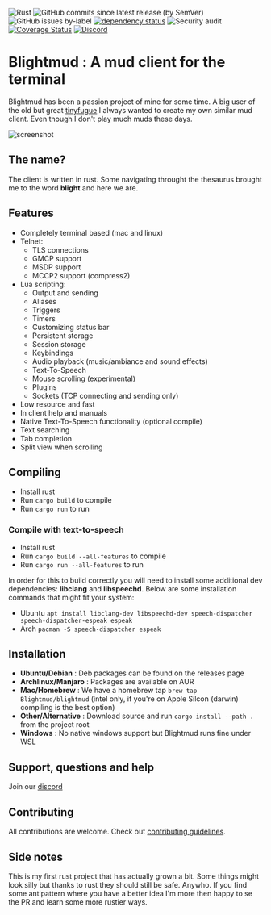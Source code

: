![Rust](https://github.com/Blightmud/Blightmud/workflows/Rust/badge.svg)
![GitHub commits since latest release (by SemVer)](https://img.shields.io/github/commits-since/blightmud/blightmud/latest?sort=semver)
![GitHub issues by-label](https://img.shields.io/github/issues-raw/blightmud/blightmud/bug)
[![dependency status](https://deps.rs/repo/github/blightmud/blightmud/status.svg)](https://deps.rs/repo/github/blightmud/blightmud)
![Security audit](https://github.com/Blightmud/blightmud/workflows/Security%20audit/badge.svg)
[![Coverage Status](https://coveralls.io/repos/github/Blightmud/Blightmud/badge.svg?branch=dev)](https://coveralls.io/github/Blightmud/Blightmud?branch=dev)
[![Discord](https://img.shields.io/discord/712214526463836191?label=Discord)](https://discord.gg/qnxgUC5)
# Blightmud  : A mud client for the terminal

Blightmud has been a passion project of mine for some time. A big user of the
old but great [tinyfugue](http://tinyfugue.sourceforge.net/) I always wanted to
create my own similar mud client. Even though I don't play much muds these
days.

![screenshot](resources/images/demo.gif)

## The name?
The client is written in rust. Some navigating throught the thesaurus brought me to the word **blight** and here we are.

## Features
- Completely terminal based (mac and linux)
- Telnet:
    - TLS connections
    - GMCP support
    - MSDP support
    - MCCP2 support (compress2)
- Lua scripting:
    - Output and sending
    - Aliases
    - Triggers
    - Timers
    - Customizing status bar
    - Persistent storage
    - Session storage
    - Keybindings
    - Audio playback (music/ambiance and sound effects)
    - Text-To-Speech
    - Mouse scrolling (experimental)
    - Plugins
    - Sockets (TCP connecting and sending only)
- Low resource and fast
- In client help and manuals
- Native Text-To-Speech functionality (optional compile)
- Text searching
- Tab completion
- Split view when scrolling

## Compiling
- Install rust
- Run `cargo build` to compile
- Run `cargo run` to run

### Compile with text-to-speech

- Install rust
- Run `cargo build --all-features` to compile
- Run `cargo run --all-features` to run

In order for this to build correctly you will need to install some additional
dev dependencies: **libclang** and **libspeechd**. Below are some installation
commands that might fit your system:

- Ubuntu    `apt install libclang-dev libspeechd-dev speech-dispatcher speech-dispatcher-espeak espeak`
- Arch      `pacman -S speech-dispatcher espeak`

## Installation
- **Ubuntu/Debian**      : Deb packages can be found on the releases page
- **Archlinux/Manjaro**  : Packages are available on AUR
- **Mac/Homebrew**       : We have a homebrew tap `brew tap Blightmud/blightmud` (intel only, if you're on Apple Silcon (darwin) compiling is the best option)
- **Other/Alternative**  : Download source and run `cargo install --path .` from the project root
- **Windows**            : No native windows support but Blightmud runs fine under WSL

## Support, questions and help
Join our [discord](https://discord.gg/qnxgUC5)

## Contributing
All contributions are welcome. Check out [contributing guidelines](CONTRIBUTING.md).

## Side notes
This is my first rust project that has actually grown a bit. Some things might look silly but thanks to rust they should still be safe. Anywho. If you find some antipattern where you have a better idea I'm more then happy to se the PR and learn some more rustier ways.
